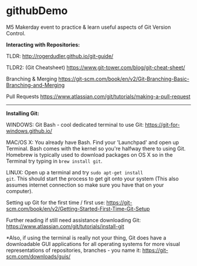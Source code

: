# githubDemo
M5 Makerday event to practice & learn useful aspects of Git Version Control.

<b>Interacting with Repositories:</b>

TLDR: http://rogerdudler.github.io/git-guide/

TLDR2: (Git Cheatsheet) https://www.git-tower.com/blog/git-cheat-sheet/

Branching & Merging https://git-scm.com/book/en/v2/Git-Branching-Basic-Branching-and-Merging

Pull Requests https://www.atlassian.com/git/tutorials/making-a-pull-request

-------

<b>Installing Git:</b>

WINDOWS: Git Bash - cool dedicated terminal to use Git: https://git-for-windows.github.io/

MAC/OS X: You already have Bash. Find your 'Launchpad' and open up Terminal. Bash comes with the kernel so you're halfway there to using Git. Homebrew is typically used to download packages on OS X so in the Terminal try typing in <code>brew install git</code>.

LINUX: Open up a terminal and try <code>sudo apt-get install git</code>. This should start the process to get git onto your system (This also assumes internet connection so make sure you have that on your computer).

Setting up Git for the first time / first use: https://git-scm.com/book/en/v2/Getting-Started-First-Time-Git-Setup

Further reading if still need assistance downloading Git: https://www.atlassian.com/git/tutorials/install-git

*Also, if using the terminal is really not your thing, Git does have a downloadable GUI applications for all operating systems for more visual representations of repositories, branches - you name it: https://git-scm.com/downloads/guis/


